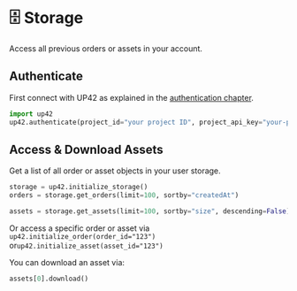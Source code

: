 # :file_cabinet: Storage

Access all previous orders or assets in your account.

## **Authenticate**

First connect with UP42 as explained in the [authentication chapter](authentication.md).

```python
import up42
up42.authenticate(project_id="your project ID", project_api_key="your-project-API-key")
```


## **Access & Download Assets**

Get a list of all order or asset objects in your user storage.

```python
storage = up42.initialize_storage()
orders = storage.get_orders(limit=100, sortby="createdAt")
```

```python
assets = storage.get_assets(limit=100, sortby="size", descending=False)
```

Or access a specific order or asset via `up42.initialize_order(order_id="123")` or`up42.initialize_asset(asset_id="123")`   

You can download an asset via:

```python
assets[0].download()
```
